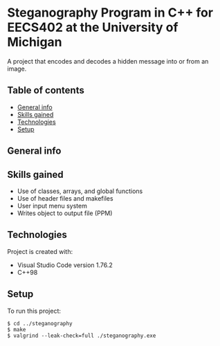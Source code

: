# Steganography Program in C++ for EECS402 at the University of Michigan
A project that encodes and decodes a hidden message into or from an image. 

## Table of contents
* [General info](#general-info)
* [Skills gained](#skills-gained)
* [Technologies](#technologies)
* [Setup](#setup)

## General info


## Skills gained
* Use of classes, arrays, and global functions
* Use of header files and makefiles 
* User input menu system
* Writes object to output file (PPM)

## Technologies
Project is created with:
* Visual Studio Code version 1.76.2
* C++98
	
## Setup
To run this project:

```
$ cd ../steganography
$ make
$ valgrind --leak-check=full ./steganography.exe
```
